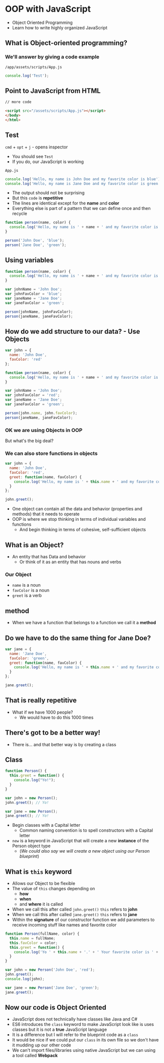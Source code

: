 # OOP with JavaScript
* Object Oriented Programming
* Learn how to write highly organized JavaScript

## What is Object-oriented programming?
### We'll answer by giving a code example
`/app/assets/scripts/App.js`

```js
console.log('Test');
```

## Point to JavaScript from HTML
```html
// more code

<script src="/assets/scripts/App.js"></script>
</body>
</html>
```

## Test
`cmd` + `opt` + `j` - opens inspector

* You should see `Test`
* If you do, our JavaScript is working

`App.js`

```js
console.log('Hello, my name is John Doe and my favorite color is blue');
console.log('Hello, my name is Jane Doe and my favorite color is green');
```

* The output should not be surprising
* But this `code` is **repetitive**
* The lines are identical except for the **name** and **color**
* Everything else is part of a pattern that we can define once and then recycle

```js
function person(name, color) {
  console.log('Hello, my name is ' + name + ' and my favorite color is ' + color + '.');
}

person('John Doe', 'blue');
person('Jane Doe', 'green');
```

## Using variables
```js
function person(name, color) {
  console.log('Hello, my name is ' + name + ' and my favorite color is ' + color + '.');
}

var johnName = 'John Doe';
var johnFavColor = 'blue';
var janeName = 'Jane Doe';
var janeFavColor = 'green';

person(johnName, johnFavColor);
person(janeName, janeFavColor);
```

## How do we add structure to our data? - Use Objects
```js
var john = {
  name: 'John Doe',
  favColor: 'red'
};

function person(name, color) {
  console.log('Hello, my name is ' + name + ' and my favorite color is ' + color + '.');
}

var johnName = 'John Doe';
var johnFavColor = 'red';
var janeName = 'Jane Doe';
var janeFavColor = 'green';

person(john.name, john.favColor);
person(janeName, janeFavColor);
```

### OK we are using Objects in OOP
But what's the big deal?

### We can also store functions in objects
```js
var john = {
  name: 'John Doe',
  favColor: 'red',
  greet: function(name, favColor) {
    console.log('Hello, my name is ' + this.name + ' and my favorite color is ' + this.favColor + '.');
  }
};

john.greet();
```

* One object can contain all the data and behavior (properties and methods) that it needs to operate
* OOP is where we stop thinking in terms of individual variables and functions
    - And begin thinking in terms of cohesive, self-sufficient objects

## What is an Object?
* An entity that has Data and behavior
  - Or think of it as an entity that has nouns and verbs

### Our Object
* `name` is a noun
* `favColor` is a noun
* `greet` is a verb

## method
* When we have a function that belongs to a function we call it a **method**

## Do we have to do the same thing for Jane Doe?
```js
var jane = {
  name: 'Jane Doe',
  favColor: 'green',
  greet: function(name, favColor) {
    console.log('Hello, my name is ' + this.name + ' and my favorite color is ' + this.favColor + '.');
  }
};

jane.greet();
```

## That is really repetitive
* What if we have 1000 people?
  - We would have to do this 1000 times

## There's got to be a better way!
* There is... and that better way is by creating a class

## Class
```js
function Person() {
  this.greet = function() {
    console.log("Yo!");
  }
}

var john = new Person();
john.greet(); // Yo!

var jane = new Person();
jane.greet(); // Yo!
```

* Begin classes with a Capital letter
    - Common naming convention is to spell constructors with a Capital letter
* `new` is a keyword in JavaScript that will create a new **instance** of the Person object type
  - (_We could also say we will create a new object using our Person blueprint_)

## What is `this` keyword
* Allows our Object to be flexible
* The value of `this` changes depending on 
  - **how**
  - **when**
  - and **where** it is called
* When we call this after called `john.greet()` `this` refers to **john**
* When we call this after called `jane.greet()` `this` refers to **jane**
* Within the **signature** of our constructor function we add parameters to receive incoming stuff like names and favorite color

```js
function Person(fullName, color) {
  this.name = fullName;
  this.favColor = color;
  this.greet = function() {
    console.log('Yo ' + this.name + '.' + ' Your favorite color is ' + this.favColor + '.');
  }
}

var john = new Person('John Doe', 'red');
john.greet();
console.log(john);

var jane = new Person('Jane Doe', 'green');
jane.greet();
```

## Now our code is Object Oriented
* JavaScript does not technically have classes like Java and C#
* ES6 introduces the `class` keyword to make JavaScript look like is uses classes but it is not a **true** JavaScript language
* It is a difference but I will refer to the blueprint code as a `class`
* It would be nice if we could put our `class` in its own file so we don't have it mudding up our other code
* We can't import files/libraries using native JavaScript but we can using a tool called **Webpack** 
